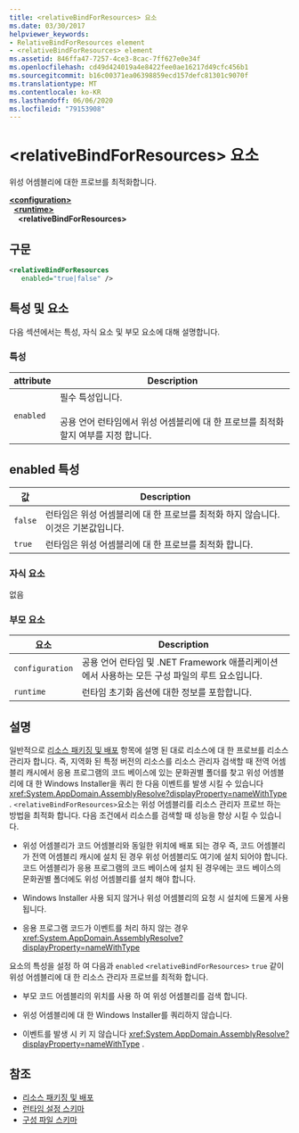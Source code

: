 ```yaml
---
title: <relativeBindForResources> 요소
ms.date: 03/30/2017
helpviewer_keywords:
- RelativeBindForResources element
- <relativeBindForResources> element
ms.assetid: 846ffa47-7257-4ce3-8cac-7ff627e0e34f
ms.openlocfilehash: cd49d424019a4e8422fee0ae16217d49cfc456b1
ms.sourcegitcommit: b16c00371ea06398859ecd157defc81301c9070f
ms.translationtype: MT
ms.contentlocale: ko-KR
ms.lasthandoff: 06/06/2020
ms.locfileid: "79153908"
---
```

# <a name="relativebindforresources-element"></a>\<relativeBindForResources> 요소
위성 어셈블리에 대한 프로브를 최적화합니다.  
  
[**\<configuration>**](../configuration-element.md)\
&nbsp;&nbsp;[**\<runtime>**](runtime-element.md)\
&nbsp;&nbsp;&nbsp;&nbsp;**\<relativeBindForResources>**  
  
## <a name="syntax"></a>구문  
  
```xml
<relativeBindForResources
   enabled="true|false" />  
```  
  
## <a name="attributes-and-elements"></a>특성 및 요소  
 다음 섹션에서는 특성, 자식 요소 및 부모 요소에 대해 설명합니다.  
  
### <a name="attributes"></a>특성  
  
|attribute|Description|  
|---------------|-----------------|  
|`enabled`|필수 특성입니다.<br /><br /> 공용 언어 런타임에서 위성 어셈블리에 대 한 프로브를 최적화할지 여부를 지정 합니다.|  
  
## <a name="enabled-attribute"></a>enabled 특성  
  
|값|Description|  
|-----------|-----------------|  
|`false`|런타임은 위성 어셈블리에 대 한 프로브를 최적화 하지 않습니다. 이것은 기본값입니다.|  
|`true`|런타임은 위성 어셈블리에 대 한 프로브를 최적화 합니다.|  
  
### <a name="child-elements"></a>자식 요소  
 없음  
  
### <a name="parent-elements"></a>부모 요소  
  
|요소|Description|  
|-------------|-----------------|  
|`configuration`|공용 언어 런타임 및 .NET Framework 애플리케이션에서 사용하는 모든 구성 파일의 루트 요소입니다.|  
|`runtime`|런타임 초기화 옵션에 대한 정보를 포함합니다.|  
  
## <a name="remarks"></a>설명  
 일반적으로 [리소스 패키징 및 배포](../../../resources/packaging-and-deploying-resources-in-desktop-apps.md) 항목에 설명 된 대로 리소스에 대 한 프로브를 리소스 관리자 합니다. 즉, 지역화 된 특정 버전의 리소스를 리소스 관리자 검색할 때 전역 어셈블리 캐시에서 응용 프로그램의 코드 베이스에 있는 문화권별 폴더를 찾고 위성 어셈블리에 대 한 Windows Installer을 쿼리 한 다음 이벤트를 발생 시킬 수 있습니다 <xref:System.AppDomain.AssemblyResolve?displayProperty=nameWithType> . `<relativeBindForResources>`요소는 위성 어셈블리를 리소스 관리자 프로브 하는 방법을 최적화 합니다. 다음 조건에서 리소스를 검색할 때 성능을 향상 시킬 수 있습니다.  
  
- 위성 어셈블리가 코드 어셈블리와 동일한 위치에 배포 되는 경우 즉, 코드 어셈블리가 전역 어셈블리 캐시에 설치 된 경우 위성 어셈블리도 여기에 설치 되어야 합니다. 코드 어셈블리가 응용 프로그램의 코드 베이스에 설치 된 경우에는 코드 베이스의 문화권별 폴더에도 위성 어셈블리를 설치 해야 합니다.  
  
- Windows Installer 사용 되지 않거나 위성 어셈블리의 요청 시 설치에 드물게 사용 됩니다.  
  
- 응용 프로그램 코드가 이벤트를 처리 하지 않는 경우 <xref:System.AppDomain.AssemblyResolve?displayProperty=nameWithType>  
  
 요소의 특성을 설정 하 여 다음과 `enabled` `<relativeBindForResources>` `true` 같이 위성 어셈블리에 대 한 리소스 관리자 프로브를 최적화 합니다.  
  
- 부모 코드 어셈블리의 위치를 사용 하 여 위성 어셈블리를 검색 합니다.  
  
- 위성 어셈블리에 대 한 Windows Installer를 쿼리하지 않습니다.  
  
- 이벤트를 발생 시 키 지 않습니다 <xref:System.AppDomain.AssemblyResolve?displayProperty=nameWithType> .  
  
## <a name="see-also"></a>참조

- [리소스 패키징 및 배포](../../../resources/packaging-and-deploying-resources-in-desktop-apps.md)
- [런타임 설정 스키마](index.md)
- [구성 파일 스키마](../index.md)

